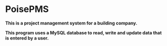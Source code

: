 # PoisePMS

__This is a project management system for a building company.__

__This program uses a MySQL database to read, write and update data that is entered by a user.__
